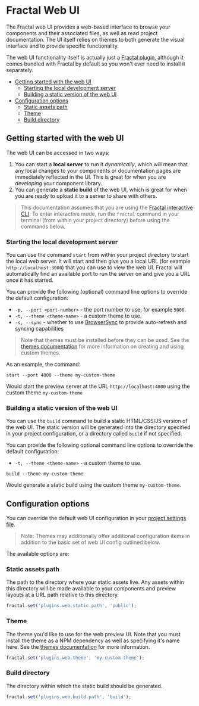 # Fractal Web UI

The Fractal web UI provides a web-based interface to browse your components and their associated files, as well as read project documentation. The UI itself relies on themes to both generate the visual interface and to provide specific functionality.

The web UI functionality itself is actually just a [Fractal plugin](/docs/plugins/overview.md), although it comes bundled with Fractal by default so you won't ever need to install it separately.

<!-- START doctoc generated TOC please keep comment here to allow auto update -->
<!-- DON'T EDIT THIS SECTION, INSTEAD RE-RUN doctoc TO UPDATE -->


- [Getting started with the web UI](#getting-started-with-the-web-ui)
  - [Starting the local development server](#starting-the-local-development-server)
  - [Building a static version of the web UI](#building-a-static-version-of-the-web-ui)
- [Configuration options](#configuration-options)
  - [Static assets path](#static-assets-path)
  - [Theme](#theme)
  - [Build directory](#build-directory)

<!-- END doctoc generated TOC please keep comment here to allow auto update -->

## Getting started with the web UI

The web UI can be accessed in two ways:

1. You can start a **local server** to run it *dynamically*, which will mean that any local changes to your components or documentation pages are immediately reflected in the UI. This is great for when you are *developing* your component library.
2. You can generate a **static build** of the web UI, which is great for when you are ready to upload it to a server to share with others.

> This documentation assumes that you are using the [Fractal interactive CLI](/docs/commands.md#the-fractal-interactive-cli-sparkles). To enter interactive mode, run the `fractal` command in your terminal (from within your project directory) before using the commands below.

### Starting the local development server

You can use the command `start` from within your project directory to start the local web server. It will start and then give you a local URL (for example `http://localhost:3000`) that you can use to view the web UI. Fractal will automatically find an available port to run the server on and give you a URL once it has started.

You can provide the following (optional) command line options to override the default configuration:

* `-p, --port <port-number>` - the port number to use, for example `5000`.
* `-t, --theme <theme-name>` - a custom theme to use.
* `-s, --sync` - whether to use [BrowserSync](https://www.browsersync.io) to provide auto-refresh and syncing capabilities

> Note that themes must be installed before they can be used. See the [themes documentation](/docs/web/themes.md) for more information on creating and using custom themes.

As an example, the command:

```shell
start --port 4000 --theme my-custom-theme
```

Would start the preview server at the URL `http://localhost:4000` using the custom theme `my-custom-theme`

### Building a static version of the web UI

You can use the `build` command to build a static HTML/CSS/JS version of the web UI. The static version will be generated into the directory specified in your project configuration, or a directory called `build` if not specified.

You can provide the following optional  command line options to override the default configuration:

* `-t, --theme <theme-name>` - a custom theme to use.

```shell
build --theme my-custom-theme
```

Would generate a static build using the custom theme `my-custom-theme`.

## Configuration options

You can override the default web UI configuration in your [project settings file](#web-ui-settings).

> Note: Themes may additionally offer additional configuration items in addition to the basic set of web UI config outlined below.

 The available options are:

### Static assets path

The path to the directory where your static assets live. Any assets within this directory will be made available to your components and preview layouts at a URL path relative to this directory.

```js
fractal.set('plugins.web.static.path', 'public');
```
### Theme

The theme you'd like to use for the web preview UI. Note that you must install the theme as a NPM dependency as well as specifying it's name here. See the [themes documentation](/docs/web/themes.md) for more information.

```js
fractal.set('plugins.web.theme', 'my-custom-theme');
```

### Build directory

The directory within which the static build should be generated.

```js
fractal.set('plugins.web.build.path', 'build');
```
